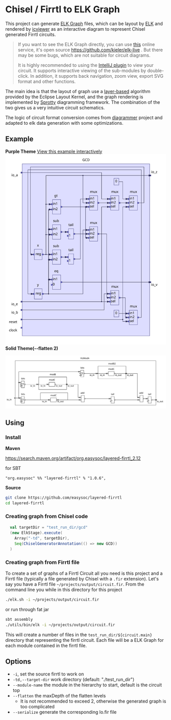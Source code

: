 # Chisel / Firrtl to ELK Graph

This project can generate [ELK Graph](https://www.eclipse.org/elk/documentation/tooldevelopers/graphdatastructure.html) files, which can be layout by [ELK](https://www.eclipse.org/elk/) and rendered by [icviewer](https://github.com/easysoc/icviewer) as an interactive diagram to represent Chisel generated Firrtl circuits.

> If you want to see the ELK Graph directly, you can use [this](https://rtsys.informatik.uni-kiel.de/elklive/elkgraph.html) online service, it's open source https://github.com/kieler/elk-live . But there may be some bugs, which are not suitable for circuit diagrams.
>
> It is highly recommended to using the [IntelliJ plugin](https://plugins.jetbrains.com/plugin/16255-easysoc-diagrammer) to view your circuit. It supports interactive viewing of the sub-modules by double-click. In addition, it supports back navigation, zoom view, export SVG format and other functions.

The main idea is that the layout of graph use a [layer-based](https://www.eclipse.org/elk/reference/algorithms/org-eclipse-elk-layered.html) algorithm provided by the Eclipse Layout Kernel, and the graph rendering is implemented by [Sprotty](https://github.com/eclipse/sprotty) diagramming framework. The combination of the two gives us a very intuitive circuit schematics.

The logic of circuit format conversion comes from [diagrammer](https://github.com/freechipsproject/diagrammer) project and adapted to elk data generation with some optimizations.

## Example

**Purple Theme**
[View this example interactively](https://www.easysoc.org/icviewer/?graph=N4IgTgpgbglgzjA9gOxALgAwBoQBcCeADhOiAOZgCGhAFiDjACakXV04DGNMANo5KjQBtUHAg8IHXBGZoAZpR5ichRAlxJBoAB7oAjADYATADpsIfOgDMVswF8cCAF4k0oAO5NcdNFYDsemY4NBAwZDS46ACseqYAHDaJSTYALA54RK4gyIiMJAyy5FS0JgDiAMIAIvQgXLz8EIIieBDakWggFdWO4pLSsgpKECpqMBoo6Dr6fqbmlmgAtEaBGOnOrh5ePkZ+QSAhYRH6BvY4BMSkPJQARuI1TCzFNGVVJle3SgDEGCAOor1SGToQbKECqdSaSYgXSLKJ7eYGWxRNYwFxQzyMbzRPYHcLtOGrM6ZUiqMCRAqPNgvSomDg8RAcADWNTqfAE6Ga0japDpDOZPQkgIGilB4LGkLc0PQCxSJzm6DlKLRkoxWLQKQJwVCeOOpwyFw67zuFI6rBKXVp9KZbxu4jg31+AF0-iAxIL+sCRcMwaNxlopbD4egAJxw5GOVEbECqnya-bao5oAnpc5ZUnkkAPU1PakmSBiDOshpNUBc9rgCAFmpuvpA+RekYQiaSmEyuU4BF69borboDU4hPtQx61OXW08e6FM3PC35iC4G0fe0-OzOrD-d11kHesV+qGtuPzKyBcOuyM9zGxgeHfEj4kddOTynm15IAD6UEUAFcIHoWdw2UaDlS1act30-Hgfz-AVa2FIZG3FZspkWOJZg7BUu3PFVezQOIVi1G9dUJfUsiNCcTSKKkLXA79f0XO0HVXF0ayFT14J9Jt-QPINfAME4EmSQS-CVKMY2xcxcUTZMiQNH0ySfbMqNfRAP1oox-3qdlhBA7kOhoyCIHUmDWPrdjdwlZCFlQnjFQjZVNkvdA8OvHU0GHYjR0NccFMol8aX0n9TDI5cnWYgEPVM0VfQsgMFkPY5gxMPjkpSlLgxEi81TjSTbw8+85IzLNfJnZS33pShGBgZAyAANVouANMAksWl0zMVPKyrqrqgyGuMiLtwQvcW2lPR+3lNBbLPezoxw0aUhcxN3JTfKyJ86dc3fDqqtq+r6K+Fc1w3WC2Kizj92sAIeKMDATFPbtsMcpMFty5bZMfCj1uolTEC-XBCF+rpGuLYCWrA77fv+3BAb6rcGw4xCuIw8aFj0XZiPuhy1T0DA4meojXtI7yPpzL63x+v6AdeYLGMO11wthszoqQgN-Hwix0CMY8TAEwSkmEuzRJw7LB3EgmSUQeTiaU-zwYp3BuoeTgAOB7TQdId9ychhXmBhuDToR86JpszDprEtyjHbeNCLcybPJAVapb8kwNYh37tb2kKmPXOnNz1ncmcR9U0fQibJoxmbHqsG6JJF9Vo7FjocjyNaSdeXQlc0oDVbLUh05947Iv9s7hrcm6ohDpYVgyh61USmPraWmTCY+FPpZMbQPcY72c46SAyGrem-cGmKYXi82TcFx6djxm271kh3MynVOaQ76m-zC32TqLg2S7injUdu6vMavevXOkkjxclxfnxKlfndQDeC4G+GhuQqP992O6sOP8SCLPue0wS0KkvNuHdyahW9ixfqcNzLMxhCkYO7M0DXXmoYVK6D0oC0yj4d+p9EwpHjk3UgSd8jX0Uk7SwGcmogx7uzXWW9h5wP0GXCuywJ7YJDDPRuF8vIt0drfEw+BO4rm7qBUgfcB6b0LowwOY9YjsJrtsRBOV8ZEN4caMhxVcxCLXr8SBg8GEvxHtKORn8j4RyyjPc+dt3qaM+q8IRVU9FHRMs-WBgdcEhwPl-U2QsrEAMvsAm+2iTDgK9i46BjNi7IT0AfcaUdbC8yEuYs2Vg0JWzPrbfKJDW5OzILgN80FajKy0pyMRpoMxQIZvrV+AZEHzErgon+blcZ4KHFk+eRM7HLxMPkwpwjnH51cTAgOhs97xLhOgqZBg0hYMUb-DJUkAkPiAbkgRfTAhVSMsUzOzVaFbMkU-EZ0SAyWwaWGFJOFp5tNUTw+2XSir2JpBs++QVxye1plUoeRimGBnGnoOESTBJGEuY9YW1trH5VsY8npLyqpFKLKUnSYFkBFK+YY9xhszkmMPnM5p1y-6LQ6c3DRMK25wtRQM8JQzIk1OMb4dJ8wjAXLxRYk+hKXpqIKms3MLywmfIMdIn5gdYn1IVLjNB0y+L8ympPNUaSrHEuIbkUhZKnZwC-NcN82zEVZzKa1DV1xDnDKiTvZCphy5IMaejb+bKObKNjtwu2C81UCMNdqql+ipFuNGbvMeVhJlSpSrM2VHCno3PDQnbl-DczutMAcqhKt9Uou2eioVmKS7YsDD4uVSiuFKvUeRbpbc42vKpQK71xyzWxTkYCoFSQQWsrNuC-+eU3qrJjRaUt8KgZIrVnpVFxraXb1qTCLNe8c1hoJYs9pyz7l8OLeqzVHr4XlsfiaulvyFXjWZbi0N8zw0ctFly6FICl1atMPy9dw6ZGG1RnXEOCQkpBulaCtU10Z4ELnTkztrxcCUF4G+Kwva9XItIP+3gQ7qkjvpdHVhVcm04SsJbFRs820kqLa63MEGeBAc9RE6Dt6-X70Ifu5pLalnocCTyi0OG8M9uvYR4VYyx67ptb4sF-iqMrKvlh2jAHcO2ATTs6h2dykgDRYKn1Jyx08QnW+nwD6Z23OdQ8s9Ai6NCeQG8pcNNGPfIzeauDSDvEKYWahyF7bePqewwJvDV6vVHNNaO-QcSQ4pHkfWxIMrw6pPSRZgt2QVU0deO6lIIG9nicNVBgzvrzW3Xg00u1yCHUN0Cy6mzXbl3zWpiIgjsWZM4omc+l9MyzOHuU5Gk9HbF1uuy68iLNDxPCbTdJ6tsnkYsrI8l6dqGnUrTU8ErLWr5pbLXY5jdMHfnjK8XWrzaTysUc5Xc09Q3Qv1Z7Ymvt+zB30PTXF05cmuu+aual1y-XOkLr4+tkb99Ai5YgfljFB2YTbpDruydB6lvHpWzV67NIwuhN+o9mlTHDMBnvTxFI08eZAp87as2H6I1fu40F5Ov6aR0aiI1sTrUcMxee4VzAcm2HsdzdYFDjr0uDfIRpuzcIHv6cJ+1orXjSMnc4xGyzgDrNrcx-Tu7gzWtVpc389758OeWK53O1btPbOAbhMJ3VkXWqScrc5+l47jsI5wkpvr1OruZb-QLsbjOK1Oc3YHJHXizGIc50eqrv3edy-4wroHkRqXC4178owKO2cnElVK+HHH5X+djlEQLP7au5gALZfm0IUnHybSBx7zl7y3hsLWJbJ1Os7RK50Zb5yYVP-TGcTZvcx4j40v1+E++RrjUbZdaItCXwIUCk9gY6G6An+2ida73ZLvNEaLsYZCzSVvJgoHjae73lnYukEfcWw36rzvm+vAn0rkpoH+2Zm0z3trov+91563n2dqPC8u-X-H-ppv3l6fL2Dl7rOTM3WZUv6XqOm9POL9fzZu2RNJqd675q4W5TaBxH7la9ZU4F405r7j6-53bT6g4FZz5vYL7a4h7sqVbc7UYY4-4J6BAOYz4H70q+7GbzAeaJSw5JLB7k4MqKrfrBZ4El46pb4q7lip774i6kEJZWqk6QGn4qYDaG5F4sH4bIHM6i4zZII17H7NrL5O5BKX7wEJ6mDt5bbb60Ld57YkG-IQF27vqCFoZRoX5wH4EepT5m5M6z5SGsYYF0HfaO42J-ZG4qErp74aHsHqweESE2Ga5HYD465TxGEj5jgiHKHmHxraZIHp5gEsYkYmBv4GFYEWYy4uGiHX5REIpsFNatSba+G6HgEBFyGnb5owHhFmFiGrpWEP4oGi5oFMr2FhqOE4E8ZKGVGZHu4g6xFEYxJuYL4YAnDzZWAhqD7WBh4QqR5MHR4WgQAACOb4BgHeO+8xXB3ugcYqiw-ByR+grSDuoRhaY+Jg8xix4hPRlelk-qgapWoxQRUuDurR0aMxrwJxJwm+uyuR5YPwOh3BehxR5Weu0B5+sB3+rxZaNRxBvxgc0h8wAKJgwxC2OxFWqRn+6RERYJ+Ryunx3hIBk2vRh2nWgRmB9qZRwJFRoJCxbxlKEJBRUJhsDRHMTRX2Chzhq+FJpxRBtJ6x9JGAjKzCAepWtBYaaBAWjB6OzxbhwGnh2JHQnBPx3JJcWefBCG3WiOIRBupKrh5htgZekJCplxUON0te7+DxaRbJPSJetg6hAB22UWGi5x4OHWFcTJ+K6p5RmpGRCeVp4UMRUmdJVe4uRJDhLJUKaJHRXpDW0puOKaaxGema-xSJUBaW7pmGWplp4Jd+B01hhR8R-yr+JR9u2BZp7R3+6ZmJOR0ZOJsZcR8ZhJBZhhpJJhIJFp1+Wm92mZ3Rfp+pLMfJyCLpyWLRxZRx6ZnJDpT+vgvJUOegVB82QpB6Ip4eUx4p-25h4WUZyesp8e1Z+JMISpDS2xqppRw+GpqZnpb4OWHZ2Z-pBp1eRp9ZKR4eQ5zB1+801pWJlZXe9pXZcZyE+hh5wRjZXKphpZL5k+PpNJY5ROMJjJQZzRIZVmJZLZCeo2Ph75G5u+qa35NZv5CZ-5DZx5KZw5oFt+umWZtRkh9K0FpciR955mj5qJ5pbcJeKF2RHxH5wB25FxBJzpsFB6SZ52J5RFyFiBEFWFO54xV0-Z8hH+jeYZIFwlo5P0YAHAEAAAkmma2V0WcJQGAGQPOOpUXh3E4jgGAOTNtAAAqIBVS4ANSqyvZWBKawkjEmCB7TKYJvwpCOX6DOWuVTLuUsyeX7yzAuiva9nyKEhvy9lxC2TITQ48TRX2COjymgh2wyB6VHG-jryQJKUqUGURFgLA7aW6X6VakuxyzQzgBmXVSWXWW2XNAwjWTjQJURUBjBhRUxWtW9mcynBvx+BZrdWrBJVckpX5RpWqpam-jqTMQ5VqValCLgJFV6W4B5VmGA75GmW-QWVWXIA2UgwNVdW+4uWlb+UwjYwHWoLHUhXMK9kpDvy+WpT8x9E3V3UvrCRDXnGpWMDpV4G-hSk2nb6QVz5nVXSHX3WpSYJ3IABWX4yAUgkIP1egVgb4kNZFogM1K18l-SC1eAOlS1GNSF9GPhG1Gg1V21u1dl9qmxiNF1L6J1HMwYVNPll171YldyY1GVo0Qu6NE1lJWlONxVy1pVssWsigislVm1pNtVe1+gUQ80O6zlwxsyvV-VCts5q4yV3on131EpxxAKXNX4yls1Rem0iAFU203UP4vU-NeNGlwl1pxNW1UtFN8+sJMwR1tNV19B-ybtYNaUntDJ6ocQuM1BvMj1AYRgcQmxKQQd3Mat3su5kdUOiIZgIdyQYdu5DNSdtgOMXmb1GtXK7NCNSx65epP5PZH8pgvtyUENds0NsNe4RdyNqNro3NRe81hV1tJVZ5WRNQDtktO1dVyEjV72oNl18d11INNNQadNpcvZVgcQN0wx6dHMbGIc89i9cd5qq9MhCqUQqdfMntnMY8t1Fq+93m6tw1mto1X141Rev4fgyxgNouwN8SC98JcdUNMNcNEwCNfgTd3RrdERpa2N-6At+NbcmmguJlVVZANVA90tbkstPEwYApr1ntqMctIcKD7tQaedl9BdN9HNcQ+tht4DFCfNoDNtRe3aRNMDcD5N9VTk51ODUqM9L9I9U9rD6Dk5eZQx82StEO4V-u79XmaQLN6uI1skhdOtv4wYJDuVc1FDuNXdERFK2yfdsDZNg9AYw9C+o9Ht49s9k9LDbl3Dc9Hmt0GAVj1jNjVjBg6DQjSCIxJ4tjrjgxF9H1192tK5hk3x-1zUT99K7DTjFjUQbjtj9jXKdd39qAP110-9nugDZh7dGYlDKjZhGJ-+Gj9D2j+1xjVdfEbDjjTK+j09HjrNWtt96Jyw8jRtERYhIDyjgtZ5KF6jdDWjCDOwUdCCsdudh9md1ePTZ9594joBBD3jE1RgU12VBtCjxt7UptnUO0PUNQaTzT9Tml9t7TTtjDLt0wldY95qid3tBzBjRzVNgVHmZz4dAzXilzBT6UozeJbNhDcTwG01szdTZhAUv4qzTTZDAiZZWT2z8DztVFzlLVCdmxELh9xzXieguMwYBTy9yCtzJmCLJgSLaDTzFelTGVvutTALseoFjTYDijxl4tJNmjOzb8DlUOQzm9AVXl6oDLfThjIxzLnlM5bLW9UOwY3L9aKLUz+ThzAYcVO6pTXDOLTGeLcT2OHzpDWpgOpLVDERWOUDlLjtoLuzAKmDMhX6S96DfgerFBBrat0r3ysrMjFshLWpBVqT-zSry6Pd0DEt1L2rQ97VPVgjXrg1+dLzEzd9OwtrhlSjZLZ5f+bTbrOTCDuj8wzVntbV8VHVMISb-yTN1zu5Aa+8GbZTFrhiVrPjEdj9rNjpIYvrUa0TDd1rcQCT5FfhvyabXiubXDUTX91bRbtbkN68nyST3+9rfz4bqjBSf+RS2THTztcbTkKb5byb3rqbc9bCyLDji7gQy7+bQqhbkzcjJd+DXFC7PEaSa7aDbb9d8N1rwYCTvbnzRLFofKHdazt7V+qhYF7ovdILDDMSSD8SXMhrhjhgJr1gv7jLp1MyUOfguwwzNgQr29FBEHvTgrh9sHfYydOdiHhjR9WdKdfTG7z8W7d9UcJbEj2FEOYHP7gQf7n9Z7P9MjUcV7Crcz+VYbqrq1G2tD0bE7uzU7uEM7aATbSCCbhj-HFBYTlj4T1jkTT1UOonYT4ndj5TxH4zVTGTx4IbarAuKr6TmNURUbVLMbztKC9LkHIHHM2bgzxnOH-r+H6JaSan3zKkEEgUg7LHmNLF77HHNLNah7BgiUf75z3nvnJnyCcLO9p9PLNzUdu9UHeDnjUjrztH7zMzirRe97DrQ74Z-SWzHnHrEO37a9wH4XoHgHvgBX6HMSZHdziUVzZTGHZnlXJg1XUrVnXjynoJIxdn3+kDmn6zGXo77nennHRmxX2MtgpWBgMHciGAo3gpSHciGLWLuDh9dX6LiL67zXcXgbNn8rzozoQAA)
![Graph](./images/GCD.svg)
**Solid Theme(--flatten 2)**

![Graph](./images/VizModA.svg)

## Using

### Install

**Maven**

https://search.maven.org/artifact/org.easysoc/layered-firrtl_2.12

for SBT

```
"org.easysoc" %% "layered-firrtl" % "1.0.6",
```

**Source**

```bash
git clone https://github.com/easysoc/layered-firrtl
cd layered-firrtl
```

### Creating graph from Chisel code

```scala
  val targetDir = "test_run_dir/gcd"
  (new ElkStage).execute(
    Array("-td", targetDir),
    Seq(ChiselGeneratorAnnotation(() => new GCD))
  )
```

### Creating graph from Firrtl file

To create a set of graphs of a Firrtl Circuit all you need is this project and a Firrtl file (typically a file 
generated by Chisel with a `.fir` extension). Let's say you have a Firrtl file `~/projects/output/circuit.fir`.
From the command line you while in this directory for this project

```bash
./elk.sh -i ~/projects/output/circuit.fir
```
or run through fat jar
```bash
sbt assembly
./utils/bin/elk -i ~/projects/output/circuit.fir
```
This will create a number of files in the `test_run_dir/${circuit.main}` directory that representing the firrtl circuit. Each file will be a ELK Graph for each module contained in the firrtl file.

## Options
* `-i`, set the source firrtl to work on
* `-td,--target-dir` work directory (default: "./test_run_dir")
* `--module-name`  the module in the hierarchy to start, default is the circuit top
* `--flatten` the maxDepth of the flatten levels
    * It is not recommended to exceed 2, otherwise the generated graph is too complicated
* `--serialize` generate the corresponding lo.fir file
